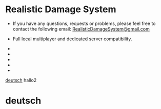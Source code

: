 # Realistic Damage System

- If you have any questions, requests or problems, please feel free to contact the following email: RealisticDamageSystem@gmail.com
- Full local multiplayer and dedicated server compatibility.

-
-
-
-
-
[deutsch](#deutsch)
hallo2










# deutsch
